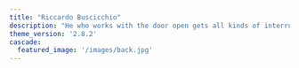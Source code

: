 ```yaml
---
title: "Riccardo Buscicchio"
description: "He who works with the door open gets all kinds of interruptions, but he also occasionally gets clues as to what the world is and what might be important.” — R. Hamming"
theme_version: '2.8.2'
cascade:
  featured_image: '/images/back.jpg'
---
```


<!-- Try here -->

